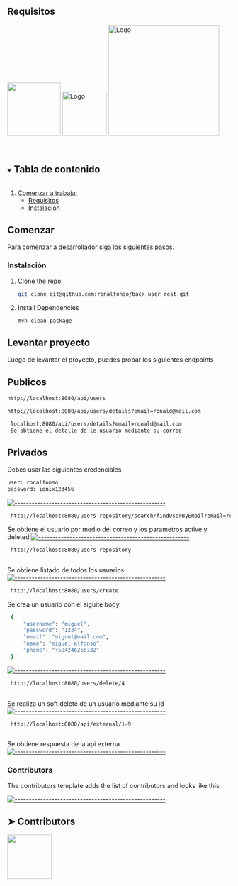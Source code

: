 ## Requisitos
<p >
<img src="https://static.techspot.com/images2/downloads/topdownload/2014/05/Java.png" width="120"/> <img src="https://img.shields.io/badge/-v.%2011-red?style=for-the-badge" alt="Logo" width="100"  /> 
<img src="https://img.shields.io/badge/Spring boot-v.%202.7.4-green?style=for-the-badge" alt="Logo" width="250" style="padding-right: 20px" />   
  </p>
<br /> 

<details open="open">
  <summary><h2 style="display: inline-block">Tabla de contenido</h2></summary>
  <ol>
    <li>
      <a href="#getting-started">Comenzar a trabajar</a>
      <ul>
        <li><a href="#prerequisites">Requisitos</a></li>
        <li><a href="#installation">Instalación</a></li>
      </ul>
    </li>
  </ol>
</details>

<!-- GETTING STARTED -->

## Comenzar

Para comenzar a desarrollador siga los siguientes pasos.

### Instalación

1. Clone the repo
   ```sh
   git clone git@github.com:ronalfonso/back_user_rest.git
   ```
2. Install Dependencies
   ```sh
   mvn clean package
   ```
## Levantar proyecto

Luego de levantar el proyecto, puedes probar los siguientes endpoints

## Publicos
   ```sh
   http://localhost:8080/api/users
   ```
   ```sh
   http://localhost:8080/api/users/details?email=ronald@mail.com
   ```
   ```sh
    localhost:8080/api/users/details?email=ronald@mail.com
    Se obtiene el detalle de le usuario mediante su correo
   ```

## Privados
Debes usar las siguientes credenciales
   ```sh
   user: ronalfonso
   password: ionix123456
   ```
[![-----------------------------------------------------](https://raw.githubusercontent.com/andreasbm/readme/master/assets/lines/colored.png)](#contributors)

   ```sh
    http://localhost:8080/users-repository/search/findUserByEmail?email=ronald@mail.com&active=true&deleted=false
   ```
Se obtiene el usuario por medio del correo y los parametros active y deleted
[![-----------------------------------------------------](https://raw.githubusercontent.com/andreasbm/readme/master/assets/lines/colored.png)](#contributors)

   ```sh
    http://localhost:8080/users-repository
    
   ```
Se obtiene listado de todos los usuarios
[![-----------------------------------------------------](https://raw.githubusercontent.com/andreasbm/readme/master/assets/lines/colored.png)](#contributors)

   ```sh
    http://localhost:8080/users/create
   ```
Se crea un usuario con el siguite body
   ```sh
    {
        "username": "miguel",
        "password": "1234",
        "email": "miguel@mail.com",
        "name": "miguel alfonso",
        "phone": "+584246266732"
    }
```
[![-----------------------------------------------------](https://raw.githubusercontent.com/andreasbm/readme/master/assets/lines/colored.png)](#contributors)

   ```sh
    http://localhost:8080/users/delete/4
    
   ```
Se realiza un soft delete de un usuario mediante su id
[![-----------------------------------------------------](https://raw.githubusercontent.com/andreasbm/readme/master/assets/lines/colored.png)](#contributors)

   ```sh
    http://localhost:8080/api/external/1-9
    
   ```
Se obtiene respuesta de la api externa
[![-----------------------------------------------------](https://raw.githubusercontent.com/andreasbm/readme/master/assets/lines/colored.png)](#contributors)




### Contributors

The contributors template adds the list of contributors and looks like this:


[![-----------------------------------------------------](https://raw.githubusercontent.com/andreasbm/readme/master/assets/lines/colored.png)](#contributors)

## ➤ Contributors


[<img alt="" src="https://avatars.githubusercontent.com/u/41694372?v=4" width="100">](https://github.com/orgs/SancorSalud/people/ronalfonso)  